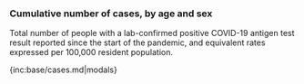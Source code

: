 ### Cumulative number of cases, by age and sex 

Total number of people with a lab-confirmed positive COVID-19 antigen test result reported since the start of the pandemic, and equivalent rates expressed per 100,000 resident population.

{inc:base/cases.md|modals}